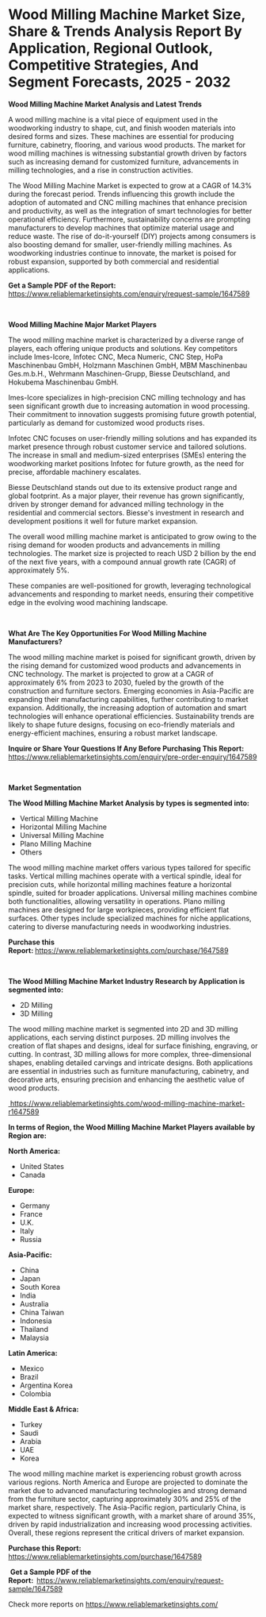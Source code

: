 <p><h1>Wood Milling Machine Market Size, Share & Trends Analysis Report By Application, Regional Outlook, Competitive Strategies, And Segment Forecasts, 2025 - 2032</h1></p><p><strong>Wood Milling Machine Market Analysis and Latest Trends</strong></p>
<p><p>A wood milling machine is a vital piece of equipment used in the woodworking industry to shape, cut, and finish wooden materials into desired forms and sizes. These machines are essential for producing furniture, cabinetry, flooring, and various wood products. The market for wood milling machines is witnessing substantial growth driven by factors such as increasing demand for customized furniture, advancements in milling technologies, and a rise in construction activities.</p><p>The Wood Milling Machine Market is expected to grow at a CAGR of 14.3% during the forecast period. Trends influencing this growth include the adoption of automated and CNC milling machines that enhance precision and productivity, as well as the integration of smart technologies for better operational efficiency. Furthermore, sustainability concerns are prompting manufacturers to develop machines that optimize material usage and reduce waste. The rise of do-it-yourself (DIY) projects among consumers is also boosting demand for smaller, user-friendly milling machines. As woodworking industries continue to innovate, the market is poised for robust expansion, supported by both commercial and residential applications.</p></p>
<p><strong>Get a Sample PDF of the Report:&nbsp;</strong> <a href="https://www.reliablemarketinsights.com/enquiry/request-sample/1647589?utm_campaign=1887&utm_medium=2&utm_source=Github&utm_content=ia&utm_term=21022025&utm_id=wood-milling-machine">https://www.reliablemarketinsights.com/enquiry/request-sample/1647589</a></p>
<p>&nbsp;</p>
<p><strong>Wood Milling Machine Major Market Players</strong></p>
<p><p>The wood milling machine market is characterized by a diverse range of players, each offering unique products and solutions. Key competitors include Imes-Icore, Infotec CNC, Meca Numeric, CNC Step, HoPa Maschinenbau GmbH, Holzmann Maschinen GmbH, MBM Maschinenbau Ges.m.b.H., Wehrmann Maschinen-Grupp, Biesse Deutschland, and Hokubema Maschinenbau GmbH. </p><p>Imes-Icore specializes in high-precision CNC milling technology and has seen significant growth due to increasing automation in wood processing. Their commitment to innovation suggests promising future growth potential, particularly as demand for customized wood products rises. </p><p>Infotec CNC focuses on user-friendly milling solutions and has expanded its market presence through robust customer service and tailored solutions. The increase in small and medium-sized enterprises (SMEs) entering the woodworking market positions Infotec for future growth, as the need for precise, affordable machinery escalates.</p><p>Biesse Deutschland stands out due to its extensive product range and global footprint. As a major player, their revenue has grown significantly, driven by stronger demand for advanced milling technology in the residential and commercial sectors. Biesse's investment in research and development positions it well for future market expansion.</p><p>The overall wood milling machine market is anticipated to grow owing to the rising demand for wooden products and advancements in milling technologies. The market size is projected to reach USD 2 billion by the end of the next five years, with a compound annual growth rate (CAGR) of approximately 5%. </p><p>These companies are well-positioned for growth, leveraging technological advancements and responding to market needs, ensuring their competitive edge in the evolving wood machining landscape.</p></p>
<p>&nbsp;</p>
<p><strong>What Are The Key Opportunities For Wood Milling Machine Manufacturers?</strong></p>
<p><p>The wood milling machine market is poised for significant growth, driven by the rising demand for customized wood products and advancements in CNC technology. The market is projected to grow at a CAGR of approximately 6% from 2023 to 2030, fueled by the growth of the construction and furniture sectors. Emerging economies in Asia-Pacific are expanding their manufacturing capabilities, further contributing to market expansion. Additionally, the increasing adoption of automation and smart technologies will enhance operational efficiencies. Sustainability trends are likely to shape future designs, focusing on eco-friendly materials and energy-efficient machines, ensuring a robust market landscape.</p></p>
<p><strong>Inquire or Share Your Questions If Any Before Purchasing This Report:</strong> <a href="https://www.reliablemarketinsights.com/enquiry/pre-order-enquiry/1647589?utm_campaign=1887&utm_medium=2&utm_source=Github&utm_content=ia&utm_term=21022025&utm_id=wood-milling-machine">https://www.reliablemarketinsights.com/enquiry/pre-order-enquiry/1647589</a></p>
<p>&nbsp;</p>
<p><strong>Market Segmentation</strong></p>
<p><strong>The Wood Milling Machine Market Analysis by types is segmented into:</strong></p>
<p><ul><li>Vertical Milling Machine</li><li>Horizontal Milling Machine</li><li>Universal Milling Machine</li><li>Plano Milling Machine</li><li>Others</li></ul></p>
<p><p>The wood milling machine market offers various types tailored for specific tasks. Vertical milling machines operate with a vertical spindle, ideal for precision cuts, while horizontal milling machines feature a horizontal spindle, suited for broader applications. Universal milling machines combine both functionalities, allowing versatility in operations. Plano milling machines are designed for large workpieces, providing efficient flat surfaces. Other types include specialized machines for niche applications, catering to diverse manufacturing needs in woodworking industries.</p></p>
<p><strong>Purchase this Report:&nbsp;</strong><a href="https://www.reliablemarketinsights.com/purchase/1647589?utm_campaign=1887&utm_medium=2&utm_source=Github&utm_content=ia&utm_term=21022025&utm_id=wood-milling-machine">https://www.reliablemarketinsights.com/purchase/1647589</a></p>
<p>&nbsp;</p>
<p><strong>The Wood Milling Machine Market Industry Research by Application is segmented into:</strong></p>
<p><ul><li>2D Milling</li><li>3D Milling</li></ul></p>
<p><p>The wood milling machine market is segmented into 2D and 3D milling applications, each serving distinct purposes. 2D milling involves the creation of flat shapes and designs, ideal for surface finishing, engraving, or cutting. In contrast, 3D milling allows for more complex, three-dimensional shapes, enabling detailed carvings and intricate designs. Both applications are essential in industries such as furniture manufacturing, cabinetry, and decorative arts, ensuring precision and enhancing the aesthetic value of wood products.</p></p>
<p><a href="https://www.reliablemarketinsights.com/wood-milling-machine-market-r1647589?utm_campaign=1887&utm_medium=2&utm_source=Github&utm_content=ia&utm_term=21022025&utm_id=wood-milling-machine">&nbsp;https://www.reliablemarketinsights.com/wood-milling-machine-market-r1647589</a></p>
<p><strong>In terms of Region, the Wood Milling Machine Market Players available by Region are:</strong></p>
<p>
    <p> <strong> North America: </strong>
        <ul>
            <li>United States</li>
            <li>Canada</li>
        </ul>
        </p> 
    <p> <strong> Europe: </strong>
        <ul>
            <li>Germany</li>
            <li>France</li>
            <li>U.K.</li>
            <li>Italy</li>
            <li>Russia</li>
        </ul>
        </p> 
    <p> <strong> Asia-Pacific: </strong>
        <ul>
            <li>China</li>
            <li>Japan</li>
            <li>South Korea</li>
            <li>India</li>
            <li>Australia</li>
            <li>China Taiwan</li>
            <li>Indonesia</li>
            <li>Thailand</li>
            <li>Malaysia</li>
        </ul>
        </p> 
    <p> <strong> Latin America: </strong>
        <ul>
            <li>Mexico</li>
            <li>Brazil</li>
            <li>Argentina Korea</li>
            <li>Colombia</li>
        </ul>
        </p> 
    <p> <strong> Middle East & Africa: </strong>
        <ul>
            <li>Turkey</li>
            <li>Saudi</li>
            <li>Arabia</li>
            <li>UAE</li>
            <li>Korea</li>
        </ul>
    </p>
    </p>
<p><p>The wood milling machine market is experiencing robust growth across various regions. North America and Europe are projected to dominate the market due to advanced manufacturing technologies and strong demand from the furniture sector, capturing approximately 30% and 25% of the market share, respectively. The Asia-Pacific region, particularly China, is expected to witness significant growth, with a market share of around 35%, driven by rapid industrialization and increasing wood processing activities. Overall, these regions represent the critical drivers of market expansion.</p></p>
<p><strong>Purchase this Report: </strong><a href="https://www.reliablemarketinsights.com/purchase/1647589?utm_campaign=1887&utm_medium=2&utm_source=Github&utm_content=ia&utm_term=21022025&utm_id=wood-milling-machine">https://www.reliablemarketinsights.com/purchase/1647589</a></p>
<p>&nbsp;<strong>Get a Sample PDF of the Report:&nbsp;&nbsp;</strong><a href="https://www.reliablemarketinsights.com/enquiry/request-sample/1647589?utm_campaign=1887&utm_medium=2&utm_source=Github&utm_content=ia&utm_term=21022025&utm_id=wood-milling-machine">https://www.reliablemarketinsights.com/enquiry/request-sample/1647589</a></p>
<p><strong></strong></p>
<p>Check more reports on <a href="https://www.reliablemarketinsights.com/?utm_campaign=1887&utm_medium=2&utm_source=Github&utm_content=ia&utm_term=21022025&utm_id=wood-milling-machine">https://www.reliablemarketinsights.com/</a></p>
